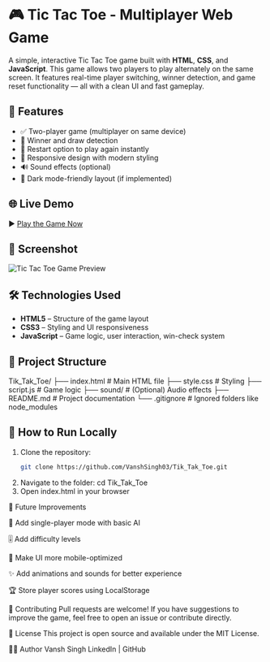# 🎮 Tic Tac Toe - Multiplayer Web Game

A simple, interactive Tic Tac Toe game built with **HTML**, **CSS**, and **JavaScript**. This game allows two players to play alternately on the same screen. It features real-time player switching, winner detection, and game reset functionality — all with a clean UI and fast gameplay.

## 📌 Features

- ✅ Two-player game (multiplayer on same device)
- 🎯 Winner and draw detection
- 🔁 Restart option to play again instantly
- 🎨 Responsive design with modern styling
- 🔊 Sound effects (optional)
- 🌙 Dark mode-friendly layout (if implemented)

## 🌐 Live Demo

▶️ [Play the Game Now](https://vanshsingh03.github.io/Tik_Tak_Toe/)

## 📸 Screenshot

![Tic Tac Toe Game Preview](https://github.com/VanshSingh03/Tik_Tak_Toe/blob/main/screenshot.png)

## 🛠️ Technologies Used

- **HTML5** – Structure of the game layout
- **CSS3** – Styling and UI responsiveness
- **JavaScript** – Game logic, user interaction, win-check system

## 📁 Project Structure

Tik_Tak_Toe/
├── index.html # Main HTML file
├── style.css # Styling
├── script.js # Game logic
├── sound/ # (Optional) Audio effects
├── README.md # Project documentation
└── .gitignore # Ignored folders like node_modules

## 🚀 How to Run Locally

1. Clone the repository:
   ```bash
   git clone https://github.com/VanshSingh03/Tik_Tak_Toe.git
2. Navigate to the folder:
   cd Tik_Tak_Toe
3. Open index.html in your browser

🔮 Future Improvements

🤖 Add single-player mode with basic AI

🎚️ Add difficulty levels

📱 Make UI more mobile-optimized

✨ Add animations and sounds for better experience

🏆 Store player scores using LocalStorage

🙌 Contributing
Pull requests are welcome! If you have suggestions to improve the game, feel free to open an issue or contribute directly.

📜 License
This project is open source and available under the MIT License.

🧑‍💻 Author
Vansh Singh
LinkedIn | GitHub
